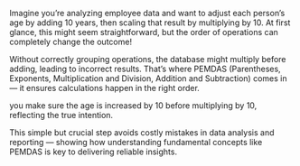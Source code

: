 Imagine you’re analyzing employee data and want to adjust each person’s age by adding 10 years, then scaling that result by multiplying by 10. At first glance, this might seem straightforward, but the order of operations can completely change the outcome!

Without correctly grouping operations, the database might multiply before adding, leading to incorrect results. That’s where PEMDAS (Parentheses, Exponents, Multiplication and Division, Addition and Subtraction) comes in — it ensures calculations happen in the right order.

you make sure the age is increased by 10 before multiplying by 10, reflecting the true intention.

This simple but crucial step avoids costly mistakes in data analysis and reporting — showing how understanding fundamental concepts like PEMDAS is key to delivering reliable insights.

